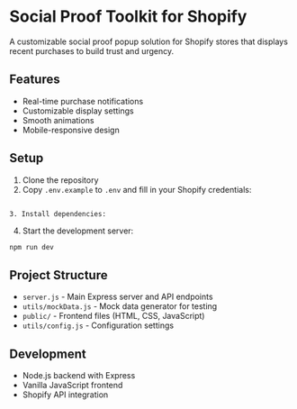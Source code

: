 # Social Proof Toolkit for Shopify

A customizable social proof popup solution for Shopify stores that displays recent purchases to build trust and urgency.

## Features
- Real-time purchase notifications
- Customizable display settings
- Smooth animations
- Mobile-responsive design

## Setup
1. Clone the repository
2. Copy `.env.example` to `.env` and fill in your Shopify credentials:
```

3. Install dependencies:
```

4. Start the development server:
```bash
npm run dev
```

## Project Structure
- `server.js` - Main Express server and API endpoints
- `utils/mockData.js` - Mock data generator for testing
- `public/` - Frontend files (HTML, CSS, JavaScript)
- `utils/config.js` - Configuration settings

## Development
- Node.js backend with Express
- Vanilla JavaScript frontend
- Shopify API integration